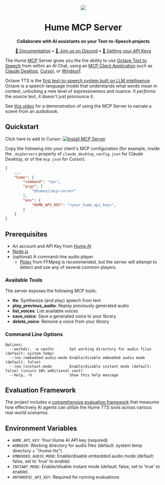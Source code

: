 <div align="center">
  <img src="https://storage.googleapis.com/hume-public-logos/hume/hume-banner.png">
  <h1>Hume MCP Server</h1>
  <p>
    <strong>Collaborate with AI assistants on your Text-to-Speech projects</strong>
  </p>
  <p>
    <a href="https://dev.hume.ai/docs/text-to-speech-tts/mcp-server">📘 Documentation</a> •
    <a href="https://discord.com/invite/humeai">💬 Join us on Discord</a> •
    <a href="https://dev.hume.ai/docs/introduction/api-key">🔐 Getting your API Keys</a>
  </p>
</div>

The Hume [MCP](https://modelcontextprotocol.io) Server gives you the the ability to use [Octave Text to Speech](https://dev.hume.ai/docs/text-to-speech-tts/overview) from within an AI Chat, using an [MCP Client Application](https://modelcontextprotocol.io/clients) such as [Claude Desktop](https://claude.ai/download), [Cursor](https://cursor.sh/), or [Windsurf](https://www.windsurf.io/).

Octave TTS is the [first text-to-speech system built on LLM intelligence](https://www.hume.ai/blog/octave-the-first-text-to-speech-model-that-understands-what-its-saying). Octave is a speech-language model that understands what words mean in context, unlocking a new level of expressiveness and nuance. It *performs* the source text, it doesn't just pronounce it.

See [this video](https://www.loom.com/share/b9fb74163db44be28e9adcb61030e368) for a demonstration of using the MCP Server to narrate a scene from an audiobook.

## Quickstart

Click here to add to Cursor: [![Install MCP Server](https://cursor.com/deeplink/mcp-install-dark.svg)](https://cursor.com/install-mcp?name=hume&config=eyJjb21tYW5kIjoibnB4IEBodW1lYWkvbWNwLXNlcnZlciIsImVudiI6eyJIVU1FX0FQSV9LRVkiOiI8eW91cl9odW1lX2FwaV9rZXk%2BIn19)

Copy the following into your client's MCP configuration (for example, inside the `.mcpServers` property of `claude_desktop_config.json` for Claude Desktop, or of the `mcp.json` for Cursor).

```json
{
    ...
    "hume": {
        "command": "npx",
        "args": [
            "@humeai/mcp-server"
        ],
        "env": {
            "HUME_API_KEY": "<your_hume_api_key>",
        }
    }
}
```

## Prerequisites
- An account and API Key from [Hume AI](https://platform.hume.ai/)
- [Node.js](https://nodejs.org/)
- (optional) A command-line audio player
  * [ffplay](https://ffmpeg.org/ffplay.html) from FFMpeg is recommended, but the server will attempt to detect and use any of several common players.

### Available Tools

The server exposes the following MCP tools:

- **tts**: Synthesize (and play) speech from text
- **play_previous_audio**: Replay previously generated audio
- **list_voices**: List available voices
- **save_voice**: Save a generated voice to your library
- **delete_voice**: Remove a voice from your library

### Command Line Options

```
Options:
  --workdir, -w <path>       Set working directory for audio files (default: system temp)
  --(no-)embedded-audio-mode Enable/disable embedded audio mode (default: false)
  --(no-)instant-mode        Enable/disable instant mode (default: false) (incurs 10% additional cost)
  --help, -h                 Show this help message
```

## Evaluation Framework

The project includes a [comprehensive evaluation framework](src/evals/README.md) that measures how effectively AI agents can utilize the Hume TTS tools across various real-world scenarios.

## Environment Variables

- `HUME_API_KEY`: Your Hume AI API key (required)
- `WORKDIR`: Working directory for audio files (default: system temp directory + "/hume-tts")
- `EMBEDDED_AUDIO_MODE`: Enable/disable embedded audio mode (default: false, set to 'true' to enable)
- `INSTANT_MODE`: Enable/disable instant mode (default: false, set to 'true' to enable)
- `ANTHROPIC_API_KEY`: Required for running evaluations
